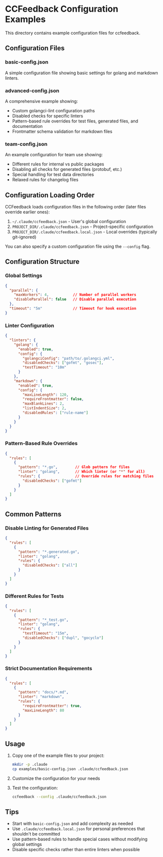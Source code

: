 # CCFeedback Configuration Examples

This directory contains example configuration files for ccfeedback.

## Configuration Files

### basic-config.json
A simple configuration file showing basic settings for golang and markdown linters.

### advanced-config.json
A comprehensive example showing:
- Custom golangci-lint configuration paths
- Disabled checks for specific linters
- Pattern-based rule overrides for test files, generated files, and documentation
- Frontmatter schema validation for markdown files

### team-config.json
An example configuration for team use showing:
- Different rules for internal vs public packages
- Disabling all checks for generated files (protobuf, etc.)
- Special handling for test data directories
- Relaxed rules for changelog files

## Configuration Loading Order

CCFeedback loads configuration files in the following order (later files override earlier ones):

1. `~/.claude/ccfeedback.json` - User's global configuration
2. `PROJECT_DIR/.claude/ccfeedback.json` - Project-specific configuration
3. `PROJECT_DIR/.claude/ccfeedback.local.json` - Local overrides (typically git-ignored)

You can also specify a custom configuration file using the `--config` flag.

## Configuration Structure

### Global Settings
```json
{
  "parallel": {
    "maxWorkers": 4,           // Number of parallel workers
    "disableParallel": false   // Disable parallel execution
  },
  "timeout": "5m"              // Timeout for hook execution
}
```

### Linter Configuration
```json
{
  "linters": {
    "golang": {
      "enabled": true,
      "config": {
        "golangciConfig": "path/to/.golangci.yml",
        "disabledChecks": ["gofmt", "gosec"],
        "testTimeout": "10m"
      }
    },
    "markdown": {
      "enabled": true,
      "config": {
        "maxLineLength": 120,
        "requireFrontmatter": false,
        "maxBlankLines": 2,
        "listIndentSize": 2,
        "disabledRules": ["rule-name"]
      }
    }
  }
}
```

### Pattern-Based Rule Overrides
```json
{
  "rules": [
    {
      "pattern": "*.go",        // Glob pattern for files
      "linter": "golang",       // Which linter (or "*" for all)
      "rules": {                // Override rules for matching files
        "disabledChecks": ["gofmt"]
      }
    }
  ]
}
```

## Common Patterns

### Disable Linting for Generated Files
```json
{
  "rules": [
    {
      "pattern": "*.generated.go",
      "linter": "golang",
      "rules": {
        "disabledChecks": ["all"]
      }
    }
  ]
}
```

### Different Rules for Tests
```json
{
  "rules": [
    {
      "pattern": "*_test.go",
      "linter": "golang",
      "rules": {
        "testTimeout": "15m",
        "disabledChecks": ["dupl", "gocyclo"]
      }
    }
  ]
}
```

### Strict Documentation Requirements
```json
{
  "rules": [
    {
      "pattern": "docs/*.md",
      "linter": "markdown",
      "rules": {
        "requireFrontmatter": true,
        "maxLineLength": 80
      }
    }
  ]
}
```

## Usage

1. Copy one of the example files to your project:
   ```bash
   mkdir -p .claude
   cp examples/basic-config.json .claude/ccfeedback.json
   ```

2. Customize the configuration for your needs

3. Test the configuration:
   ```bash
   ccfeedback --config .claude/ccfeedback.json
   ```

## Tips

- Start with `basic-config.json` and add complexity as needed
- Use `.claude/ccfeedback.local.json` for personal preferences that shouldn't be committed
- Use pattern-based rules to handle special cases without modifying global settings
- Disable specific checks rather than entire linters when possible